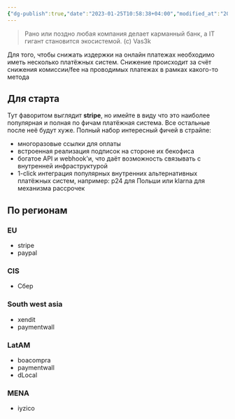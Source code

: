 ```yaml
---
{"dg-publish":true,"date":"2023-01-25T10:58:38+04:00","modified_at":"2023-01-25T11:12:59+04:00","permalink":"/spisok-platyozhnyh-sistem/","dgPassFrontmatter":true}
---
```



> Рано или поздно любая компания делает карманный банк, а IT гигант становится экосистемой. (с) Vas3k 

Для того, чтобы снижать издержки на онлайн платежах необходимо иметь несколько платёжных систем. Снижение происходит за счёт снижения комиссии/fee на проводимых платежах в рамках какого-то метода 

## Для старта

Тут фаворитом выглядит **stripe**, но имейте в виду что это наиболее популярная и полная по фичам платёжная система. Все остальные после неё будут хуже. Полный набор интересный фичей в страйпе:
- многоразовые ссылки для оплаты
- встроенная реализация подписок на стороне их бекофиса
- богатое API и webhook'и, что даёт возможность связывать с внутренней инфраструктурой
- 1-click интеграция популярных внутренних альтернативных платёжных систем, например: p24 для Польши или klarna для механизма рассрочек

## По регионам

### EU

- stripe
- paypal

### CIS

- Сбер

### South west asia

- xendit 
- paymentwall

### LatAM

- boacompra
- paymentwall
- dLocal

### MENA

- iyzico
